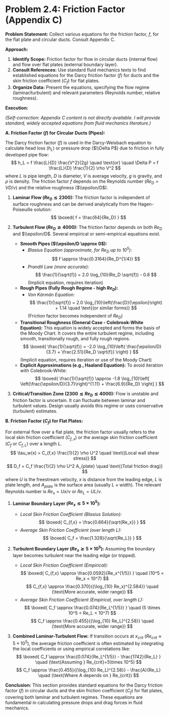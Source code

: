 # Problem 2.4: Friction Factor (Appendix C)

**Problem Statement:**
Collect various equations for the friction factor, $f$, for the flat plate and circular ducts. Consult Appendix C.

**Approach:**
1.  **Identify Scope:** Friction factor for flow in circular ducts (internal flow) and flow over flat plates (external boundary layer).
2.  **Consult References:** Use standard fluid mechanics texts to find established equations for the Darcy friction factor ($f$) for ducts and the skin friction coefficient ($C_f$) for flat plates.
3.  **Organize Data:** Present the equations, specifying the flow regime (laminar/turbulent) and relevant parameters (Reynolds number, relative roughness).

**Execution:**

*(Self-correction: Appendix C content is not directly available. I will provide standard, widely accepted equations from fluid mechanics literature.)*

**A. Friction Factor ($f$) for Circular Ducts (Pipes):**

The Darcy friction factor ($f$) is used in the Darcy-Weisbach equation to calculate head loss ($h_L$) or pressure drop ($\\Delta P$) due to friction in fully developed pipe flow:
$$ h_L = f \frac{L}{D} \frac{V^2}{2g} \quad \text{or} \quad \Delta P = f \frac{L}{D} \frac{1}{2} \rho V^2 $$ 
where $L$ is pipe length, $D$ is diameter, $V$ is average velocity, $g$ is gravity, and $\rho$ is density. The friction factor $f$ depends on the Reynolds number ($Re_D = VD/\nu$) and the relative roughness ($\\epsilon/D$).

1.  **Laminar Flow ($Re_D \lesssim 2300$):**
    The friction factor is independent of surface roughness and can be derived analytically from the Hagen-Poiseuille solution:
    $$ \boxed{ f = \frac{64}{Re_D} } $$ 

2.  **Turbulent Flow ($Re_D \gtrsim 4000$):**
    The friction factor depends on both $Re_D$ and $\\epsilon/D$. Several empirical or semi-empirical equations exist.
    *   **Smooth Pipes ($\\epsilon/D \approx 0$):**
        *   *Blasius Equation (approximate, for $Re_D$ up to $10^5$):*
            $$ f \approx \frac{0.3164}{Re_D^{1/4}} $$ 
        *   *Prandtl Law (more accurate):*
            $$ \frac{1}{\sqrt{f}} = 2.0 \log_{10}(Re_D \sqrt{f}) - 0.8 $$ (Implicit equation, requires iteration)
    *   **Rough Pipes (Fully Rough Regime - high $Re_D$):**
        *   *Von Kármán Equation:*
            $$ \frac{1}{\sqrt{f}} = 2.0 \log_{10}\left(\frac{D}{\epsilon}\right) + 1.14 \quad \text{(or similar forms)} $$ 
            (Friction factor becomes independent of $Re_D$)
    *   **Transitional Roughness (General Case - Colebrook-White Equation):**
        This equation is widely accepted and forms the basis of the Moody Chart. It covers the entire turbulent regime, including smooth, transitionally rough, and fully rough regions.
        $$ \boxed{ \frac{1}{\sqrt{f}} = -2.0 \log_{10}\left( \frac{\epsilon/D}{3.7} + \frac{2.51}{Re_D \sqrt{f}} \right) } $$ 
        (Implicit equation, requires iteration or use of the Moody Chart)
    *   **Explicit Approximations (e.g., Haaland Equation):** To avoid iteration with Colebrook-White:
        $$ \boxed{ \frac{1}{\sqrt{f}} \approx -1.8 \log_{10}\left[ \left(\frac{\epsilon/D}{3.7}\right)^{1.11} + \frac{6.9}{Re_D} \right] } $$ 

3.  **Critical/Transition Zone ($2300 \lesssim Re_D \lesssim 4000$):**
    Flow is unstable and friction factor is uncertain. It can fluctuate between laminar and turbulent values. Design usually avoids this regime or uses conservative (turbulent) estimates.

**B. Friction Factor ($C_f$) for Flat Plates:**

For external flow over a flat plate, the friction factor usually refers to the local skin friction coefficient ($C_{f,x}$) or the average skin friction coefficient ($C_f$ or $C_{f,L}$) over a length $L$.
$$ \tau_w(x) = C_{f,x} \frac{1}{2} \rho U^2 \quad \text{(Local wall shear stress)} $$ 
$$ D_f = C_f \frac{1}{2} \rho U^2 A_{plate} \quad \text{(Total friction drag)} $$ 
where $U$ is the freestream velocity, $x$ is distance from the leading edge, $L$ is plate length, and $A_{plate}$ is the surface area (usually $L \times \text{width}$). The relevant Reynolds number is $Re_x = Ux/\nu$ or $Re_L = UL/\nu$.

1.  **Laminar Boundary Layer ($Re_x \lesssim 5 \times 10^5$):**
    *   *Local Skin Friction Coefficient (Blasius Solution):*
        $$ \boxed{ C_{f,x} = \frac{0.664}{\sqrt{Re_x}} } $$ 
    *   *Average Skin Friction Coefficient (over length L):*
        $$ \boxed{ C_f = \frac{1.328}{\sqrt{Re_L}} } $$ 

2.  **Turbulent Boundary Layer ($Re_x \gtrsim 5 \times 10^5$):**
    Assuming the boundary layer becomes turbulent near the leading edge (or tripped).
    *   *Local Skin Friction Coefficient (Empirical):*
        $$ \boxed{ C_{f,x} \approx \frac{0.0592}{Re_x^{1/5}} } \quad (10^5 < Re_x < 10^7) $$ 
        $$ C_{f,x} \approx \frac{0.370}{(\log_{10} Re_x)^{2.584}} \quad (\text{More accurate, wider range}) $$ 
    *   *Average Skin Friction Coefficient (Empirical, over length L):*
        $$ \boxed{ C_f \approx \frac{0.074}{Re_L^{1/5}} } \quad (5 \times 10^5 < Re_L < 10^7) $$ 
        $$ C_f \approx \frac{0.455}{(\log_{10} Re_L)^{2.58}} \quad (\text{More accurate, wider range}) $$ 

3.  **Combined Laminar-Turbulent Flow:**
    If transition occurs at $x_{crit}$ ($Re_{crit} \approx 5 \times 10^5$), the average friction coefficient is often estimated by integrating the local coefficients or using empirical correlations like:
    $$ \boxed{ C_f \approx \frac{0.074}{Re_L^{1/5}} - \frac{1742}{Re_L} } \quad (\text{Assuming } Re_{crit}=5\times 10^5) $$ 
    $$ C_f \approx \frac{0.455}{(\log_{10} Re_L)^{2.58}} - \frac{A}{Re_L} \quad (\text{Where A depends on } Re_{crit}) $$ 

**Conclusion:**
This section provides standard equations for the Darcy friction factor ($f$) in circular ducts and the skin friction coefficient ($C_f$) for flat plates, covering both laminar and turbulent regimes. These equations are fundamental in calculating pressure drops and drag forces in fluid mechanics.
